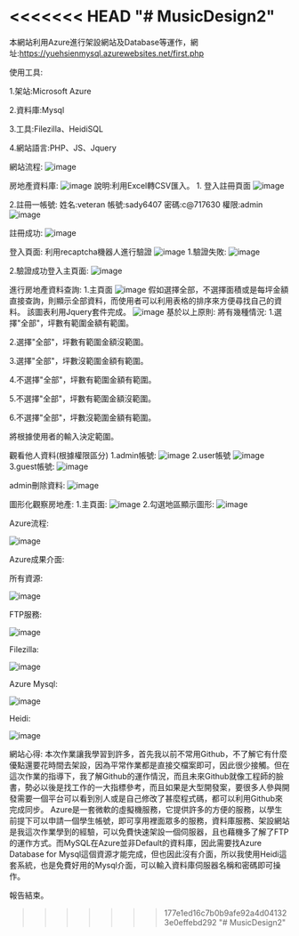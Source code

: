 <<<<<<< HEAD
"# MusicDesign2" 
=======
本網站利用Azure進行架設網站及Database等運作，網址:https://yuehsienmysql.azurewebsites.net/first.php

使用工具:

1.架站:Microsoft Azure

2.資料庫:Mysql

3.工具:Filezilla、HeidiSQL

4.網站語言:PHP、JS、Jquery

網站流程:
![image](https://github.com/YueHsien/Awin/blob/master/images/%E6%93%B7%E5%8F%9618.png)

房地產資料庫:
![image](https://github.com/YueHsien/Awin/blob/master/images/%E6%93%B7%E5%8F%961.PNG)
說明:利用Excel轉CSV匯入。
1.
登入註冊頁面
![image](https://github.com/YueHsien/Awin/blob/master/images/%E6%93%B7%E5%8F%962.PNG)

2.註冊一帳號:
姓名:veteran
帳號:sady6407
密碼:c@717630
權限:admin
![image](https://github.com/YueHsien/Awin/blob/master/images/%E6%93%B7%E5%8F%963.PNG)

註冊成功:
![image](https://github.com/YueHsien/Awin/blob/master/images/%E6%93%B7%E5%8F%964.PNG)

登入頁面:
利用recaptcha機器人進行驗證
![image](https://github.com/YueHsien/Awin/blob/master/images/%E6%93%B7%E5%8F%965.PNG)
1.驗證失敗:
![image](https://github.com/YueHsien/Awin/blob/master/images/%E6%93%B7%E5%8F%966.PNG)

2.驗證成功登入主頁面:
![image](https://github.com/YueHsien/Awin/blob/master/images/%E6%93%B7%E5%8F%967.PNG)

進行房地產資料查詢:
1.主頁面
![image](https://github.com/YueHsien/Awin/blob/master/images/%E6%93%B7%E5%8F%968.PNG)
假如選擇全部，不選擇面積或是每坪金額直接查詢，則顯示全部資料，而使用者可以利用表格的排序來方便尋找自己的資料。
該圖表利用Jquery套件完成。
![image](https://github.com/YueHsien/Awin/blob/master/images/%E6%93%B7%E5%8F%969.PNG)
基於以上原則:
將有幾種情況:
1.選擇"全部"，坪數有範圍金額有範圍。

2.選擇"全部"，坪數有範圍金額沒範圍。

3.選擇"全部"，坪數沒範圍金額有範圍。

4.不選擇"全部"，坪數有範圍金額有範圍。

5.不選擇"全部"，坪數有範圍金額沒範圍。

6.不選擇"全部"，坪數沒範圍金額有範圍。

將根據使用者的輸入決定範圍。

觀看他人資料(根據權限區分)
1.admin帳號:
![image](https://github.com/YueHsien/Awin/blob/master/images/%E6%93%B7%E5%8F%9610.PNG)
2.user帳號
![image](https://github.com/YueHsien/Awin/blob/master/images/%E6%93%B7%E5%8F%9611.PNG)
3.guest帳號:
![image](https://github.com/YueHsien/Awin/blob/master/images/%E6%93%B7%E5%8F%9612.PNG)

admin刪除資料:
![image](https://github.com/YueHsien/Awin/blob/master/images/%E6%93%B7%E5%8F%9624.PNG)

圖形化觀察房地產:
1.主頁面:
![image](https://github.com/YueHsien/Awin/blob/master/images/%E6%93%B7%E5%8F%9613.PNG)
2.勾選地區顯示圖形:
![image](https://github.com/YueHsien/Awin/blob/master/images/%E6%93%B7%E5%8F%9614.PNG)

Azure流程:

![image](https://github.com/YueHsien/Awin/blob/master/images/%E6%93%B7%E5%8F%9616.png)

Azure成果介面:

所有資源:

![image](https://github.com/YueHsien/Awin/blob/master/images/%E6%93%B7%E5%8F%9619.PNG)

FTP服務:

![image](https://github.com/YueHsien/Awin/blob/master/images/%E6%93%B7%E5%8F%9620.PNG)

Filezilla:

![image](https://github.com/YueHsien/Awin/blob/master/images/%E6%93%B7%E5%8F%9621.PNG)

Azure Mysql:

![image](https://github.com/YueHsien/Awin/blob/master/images/%E6%93%B7%E5%8F%9622.PNG)

Heidi:

![image](https://github.com/YueHsien/Awin/blob/master/images/%E6%93%B7%E5%8F%9623.PNG)

網站心得:
  本次作業讓我學習到許多，首先我以前不常用Github，不了解它有什麼優點還要花時間去架設，因為平常作業都是直接交檔案即可，因此很少接觸。但在這次作業的指導下，我了解Github的運作情況，而且未來Github就像工程師的臉書，勢必以後是找工作的一大指標參考，而且如果是大型開發案，要很多人參與開發需要一個平台可以看到別人或是自己修改了甚麼程式碼，都可以利用Github來完成同步。
  Azure是一套微軟的虛擬機服務，它提供許多的方便的服務，以學生前提下可以申請一個學生帳號，即可享用裡面眾多的服務，資料庫服務、架設網站是我這次作業學到的經驗，可以免費快速架設一個伺服器，且也藉機多了解了FTP的運作方式。而MySQL在Azure並非Default的資料庫，因此需要找Azure Database for Mysql這個資源才能完成，但也因此沒有介面，所以我使用Heidi這套系統，也是免費好用的Mysql介面，可以輸入資料庫伺服器名稱和密碼即可操作。

報告結束。
>>>>>>> 177e1ed16c7b0b9afe92a4d041323e0effebd292
"# MusicDesign2" 
